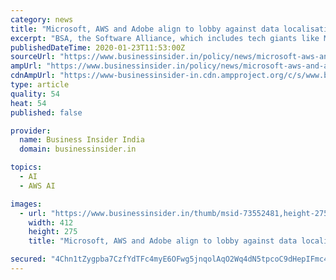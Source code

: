 ```yaml
---
category: news
title: "Microsoft, AWS and Adobe align to lobby against data localisation in India — but the issue goes beyond privacy"
excerpt: "BSA, the Software Alliance, which includes tech giants like Microsoft, Amazon Web Services (AWS), Intel, and Adobe among others ... Data is the cornerstone of a lot of processes like predictive, machine learning (ML), and artificial intelligence (AI) among others. While restricting the flow of data across orders sounds like it may hamper ..."
publishedDateTime: 2020-01-23T11:53:00Z
sourceUrl: "https://www.businessinsider.in/policy/news/microsoft-aws-and-adobe-align-to-lobby-against-data-localisation-in-india-but-the-issue-goes-beyond-privacy/articleshow/73552281.cms"
ampUrl: "https://www.businessinsider.in/policy/news/microsoft-aws-and-adobe-align-to-lobby-against-data-localisation-in-india-but-the-issue-goes-beyond-privacy/amp_articleshow/73552281.cms"
cdnAmpUrl: "https://www-businessinsider-in.cdn.ampproject.org/c/s/www.businessinsider.in/policy/news/microsoft-aws-and-adobe-align-to-lobby-against-data-localisation-in-india-but-the-issue-goes-beyond-privacy/amp_articleshow/73552281.cms"
type: article
quality: 54
heat: 54
published: false

provider:
  name: Business Insider India
  domain: businessinsider.in

topics:
  - AI
  - AWS AI

images:
  - url: "https://www.businessinsider.in/thumb/msid-73552481,height-275,width-412,imgsize-109353/policy/news/microsoft-aws-and-adobe-align-to-lobby-against-data-localisation-in-india-but-the-issue-goes-beyond-privacy/global-tech-giants.jpg"
    width: 412
    height: 275
    title: "Microsoft, AWS and Adobe align to lobby against data localisation in India — but the issue goes beyond privacy"

secured: "4Chn1tZygpba7CzfYdTFc4myE6OFwg5jnqolAqO2Wq4dN5tpcoC9dHepIFmc42AKBI1AooOPWloKyuy+hxddSbfTHrMel9qKCiCnJJ3Crh+q7WfyHexMw0aA1iE0crixobuIv5lBZ8zVnyGLog0HcBLofEZYmWYe9WbNrRHQq145QpKZnfjiPc1bjuoSsEIQlLsto02z6eZLza6lO7805dGzWA98w258u6Ia5BehwJ2OHUPo8mIC5ck2NNPLOpq8tz3strxNeQSC0wLUYmydhALMHZAALm0/ku1a2LcNfg39NsJZLHkeG2GoruPf4V1xrRc1CMk0Xt6caemoaFWxHmolnh5R5eQ4Ve3tBptWbSzcHXlblPDTry5THkLg01p3V6rA+0vOqV3bbBqcwtSDrWp1+dfDW01VfyG4jX+i4ThP3ItPtazdr+Cs8E/lSe4/G64jboilOO7M2BxTXzY9ag5Bl0La+PrdGNHWglsyGwg=;09+21PCDvzitLIwFbfNxrw=="
---
```



